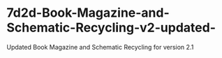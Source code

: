 # 7d2d-Book-Magazine-and-Schematic-Recycling-v2-updated-
Updated Book Magazine and Schematic Recycling for version 2.1

